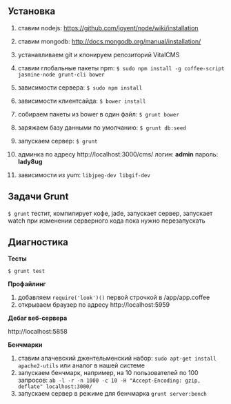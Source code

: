 Установка
---------------
1.  ставим nodejs: https://github.com/joyent/node/wiki/installation
2.  ставим mongodb: http://docs.mongodb.org/manual/installation/
3.  устанавливаем git и клонируем репозиторий VitalCMS
4.  ставим глобальные пакеты npm:
    `$ sudo npm install -g coffee-script jasmine-node grunt-cli bower`
5.  зависимости сервера: 
    `$ sudo npm install`
6.  зависимости клиентсайда: 
    `$ bower install`
7.  собираем пакеты из bower в один файл:
    `$ grunt bower`
8.  заряжаем базу данными по умолчанию:
    `$ grunt db:seed`

10.  запускаем сервер:
     `$ grunt`
11.  админка по адресу http://localhost:3000/cms/
     логин: **admin**
     пароль: **lady8ug**
12.  зависимости из yum: `libjpeg-dev libgif-dev`

Задачи Grunt
------------------
`$ grunt`
тестит, компилирует кофе, jade, запускает сервер, запускает watch
при изменении серверного кода пока нужно перезапускать

Диагностика
-------------------
**Тесты**

`$ grunt test`

**Профайлинг**

1.  добавляем `require('look')()` первой строчкой в /app/app.coffee
2.  открываем браузер по адресу http://localhost:5959

**Дебаг веб-сервера**

http://localhost:5858

**Бенчмарки** 

1.  ставим апачевский джентельменский набор:
    `sudo apt-get install apache2-utils` или аналог в нашей системе
2.  запускаем бенчмарк, например, на 10 пользователей по 100 запросов:
    `ab -l -r -n 1000 -c 10 -H "Accept-Encoding: gzip, deflate" localhost:3000/`
3.  запускаем сервер в режиме для бенчмарка
    `grunt server:bench`
